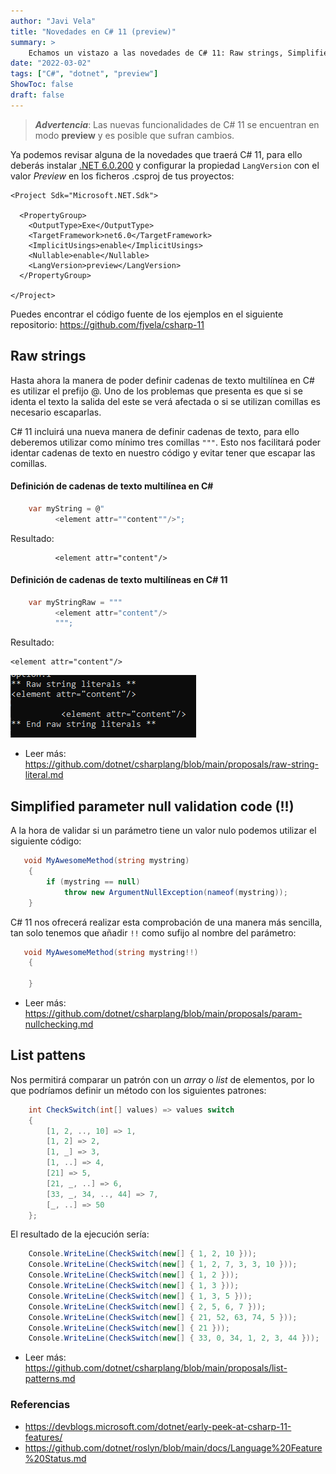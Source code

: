 ```yaml
---
author: "Javi Vela"
title: "Novedades en C# 11 (preview)"
summary: >
    Echamos un vistazo a las novedades de C# 11: Raw strings, Simplified parameter null validation code (!!) y List pattens
date: "2022-03-02"
tags: ["C#", "dotnet", "preview"]
ShowToc: false
draft: false
---
```

> _**Advertencia**_: Las nuevas funcionalidades de C# 11 se encuentran en modo **preview** y es posible que sufran cambios.

Ya podemos revisar alguna de la novedades que traerá C# 11, para ello deberás instalar [.NET 6.0.200](https://dotnet.microsoft.com/en-us/download/dotnet/6.0) y configurar la propiedad ```LangVersion``` con el valor _Preview_ en los ficheros .csproj de tus proyectos:

```
<Project Sdk="Microsoft.NET.Sdk">

  <PropertyGroup>
    <OutputType>Exe</OutputType>
    <TargetFramework>net6.0</TargetFramework>
    <ImplicitUsings>enable</ImplicitUsings>
    <Nullable>enable</Nullable>
    <LangVersion>preview</LangVersion>
  </PropertyGroup>

</Project>
```

Puedes encontrar el código fuente de los ejemplos en el siguiente repositorio: https://github.com/fjvela/csharp-11

## Raw strings
Hasta ahora la manera de poder definir cadenas de texto multilínea en C# es utilizar el prefijo @. Uno de los problemas que presenta es que si se identa el texto la salida del este se verá afectada o si se utilizan comillas es necesario escaparlas.

C# 11 incluirá una nueva manera de definir cadenas de texto, para ello deberemos utilizar como mínimo tres comillas ```"""```. Esto nos facilitará poder identar cadenas de texto en nuestro código y evitar tener que escapar las comillas.

#### Definición de cadenas de texto multilínea en C#
```csharp	
    var myString = @"
          <element attr=""content""/>";
```
Resultado:
```
          <element attr="content"/>
```

#### Definición de cadenas de texto multilíneas en C# 11
```csharp	
    var myStringRaw = """
          <element attr="content"/>
          """;
```
Resultado:
```
<element attr="content"/>
```
![Resultado ejecución](/2022/dotnet/csharp-11-raw-strings.png)

- Leer más: https://github.com/dotnet/csharplang/blob/main/proposals/raw-string-literal.md


## Simplified parameter null validation code (!!)
A la hora de validar si un parámetro tiene un valor nulo podemos utilizar el siguiente código:
```csharp
   void MyAwesomeMethod(string mystring)
    {
        if (mystring == null)
            throw new ArgumentNullException(nameof(mystring));
    }
```

C# 11 nos ofrecerá realizar esta comprobación de una manera más sencilla, tan solo tenemos que añadir ```!!``` como sufijo al nombre del parámetro:
``` csharp
   void MyAwesomeMethod(string mystring!!)
    {
        
    }
```
- Leer más: https://github.com/dotnet/csharplang/blob/main/proposals/param-nullchecking.md

## List pattens
Nos permitirá comparar un patrón con un _array_ o _list_ de elementos, por lo que podríamos definir un método con los siguientes patrones: 
```csharp
    int CheckSwitch(int[] values) => values switch
    {
        [1, 2, .., 10] => 1,
        [1, 2] => 2,
        [1, _] => 3,
        [1, ..] => 4,
        [21] => 5,
        [21, _, ..] => 6,
        [33, _, 34, .., 44] => 7,
        [_, ..] => 50
    };
```
El resultado de la ejecución sería:
```csharp
    Console.WriteLine(CheckSwitch(new[] { 1, 2, 10 }));                 // prints 1
    Console.WriteLine(CheckSwitch(new[] { 1, 2, 7, 3, 3, 10 }));        // prints 1
    Console.WriteLine(CheckSwitch(new[] { 1, 2 }));                     // prints 2
    Console.WriteLine(CheckSwitch(new[] { 1, 3 }));                     // prints 3
    Console.WriteLine(CheckSwitch(new[] { 1, 3, 5 }));                  // prints 4
    Console.WriteLine(CheckSwitch(new[] { 2, 5, 6, 7 }));               // prints 50
    Console.WriteLine(CheckSwitch(new[] { 21, 52, 63, 74, 5 }));        // prints 5
    Console.WriteLine(CheckSwitch(new[] { 21 }));                       // prints 6
    Console.WriteLine(CheckSwitch(new[] { 33, 0, 34, 1, 2, 3, 44 }));   // prints 7
```

- Leer más: https://github.com/dotnet/csharplang/blob/main/proposals/list-patterns.md


### Referencias
- https://devblogs.microsoft.com/dotnet/early-peek-at-csharp-11-features/
- https://github.com/dotnet/roslyn/blob/main/docs/Language%20Feature%20Status.md
